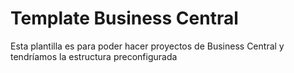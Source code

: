 # Template Business Central

Esta plantilla es para poder hacer proyectos de Business Central y tendríamos la estructura preconfigurada

